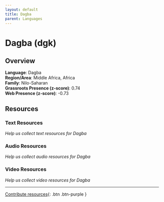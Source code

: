 ```yaml
---
layout: default
title: Dagba
parent: Languages
---
```


# Dagba (dgk)

## Overview

**Language**: Dagba  
**Region/Area**: Middle Africa, Africa  
**Family**: Nilo-Saharan  
**Grassroots Presence (z-score)**: 0.74  
**Web Presence (z-score)**: -0.73  

## Resources

### Text Resources
*Help us collect text resources for Dagba*

### Audio Resources
*Help us collect audio resources for Dagba*

### Video Resources
*Help us collect video resources for Dagba*

---

[Contribute resources](https://forms.office.com/e/1SfLJx3u1r){: .btn .btn-purple }
